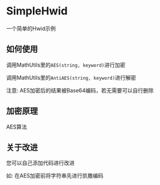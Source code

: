 # SimpleHwid
一个简单的Hwid示例

## 如何使用
调用MathUtils里的`AES(string, keyword)`进行加密

调用MathUtils里的`AntiAES(string, keyword)`进行解密

注意: AES加密后的结果被Base64编码，若无需要可以自行删除

## 加密原理
AES算法

## 关于改进
您可以自己添加代码进行改进

如: 在AES加密前将字符串先进行凯撒编码
